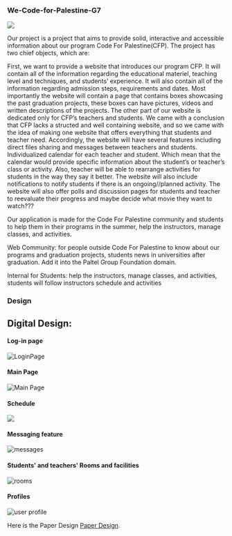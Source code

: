 ### We-Code-for-Palestine-G7


![](https://raw.githubusercontent.com/PAL-L0RD/We-Code-for-Palestine-G7-proj/master/images/CFP%20(3).jpg)


Our project is a project that aims to provide solid, interactive and accessible information about our program Code For Palestine(CFP). 
The project has two chief objects, which are:

First, we want to provide a website that introduces our program CFP. It will contain all of the information regarding the educational materiel, teaching level and techniques, and students’ experience. 
It will also contain all of the information regarding admission steps, requirements and dates.
Most importantly the website will contain a page that contains boxes showcasing the past graduation projects, these boxes can have pictures, videos and written descriptions of the projects. 
The other part of our website is dedicated only for CFP’s teachers and students.
We came with a conclusion that CFP lacks a structed and well containing website, and so we came with the idea of making one website that offers everything that students and teacher need.
Accordingly, the website will have several features including direct files sharing and messages between teachers and students.
Individualized calendar for each teacher and student.
Which mean that the calendar would provide specific information about the student’s or teacher’s class or activity. Also, teacher will be able to rearrange activities for students in the way they say it better. 
The website will also include notifications to notify students if there is an ongoing//planned activity.
The website will also offer polls and discussion pages for students and teacher to reevaluate their progress and maybe decide what movie they want to watch???


Our application is made for the Code For Palestine community and students to help them in their programs in the summer, help the instructors, manage classes, and activities.

Web Community: for people  outside Code For Palestine to know about our programs and graduation projects, students news in universities after graduation. Add it into the Paltel Group Foundation domain.

Internal for Students: help the instructors, manage classes, and activities, students will follow instructors schedule and activities 

### Design



## Digital Design:
#### Log-in page
![LoginPage](https://github.com/PAL-L0RD/We-Code-for-Palestine-G7-proj/blob/master/images/logInPage.png)


#### Main Page
![Main Page](https://github.com/PAL-L0RD/We-Code-for-Palestine-G7-proj/blob/master/images/main%20page.png)



#### Schedule

![](https://raw.githubusercontent.com/PAL-L0RD/We-Code-for-Palestine-G7-proj/master/images/dig33.JPG)


#### Messaging feature
![messages](https://github.com/PAL-L0RD/We-Code-for-Palestine-G7-proj/blob/master/images/messages.png)


#### Students' and teachers' Rooms and facilities
![rooms](https://github.com/PAL-L0RD/We-Code-for-Palestine-G7-proj/blob/master/images/rooms.png)



#### Profiles
![user profile](https://github.com/PAL-L0RD/We-Code-for-Palestine-G7-proj/blob/master/images/userProfile.png)



Here is the Paper Design [Paper Design]( https://drive.google.com/open?id=1bmDX23bzaVAGd4aWTvwQbJwoWo9-PvB5).
